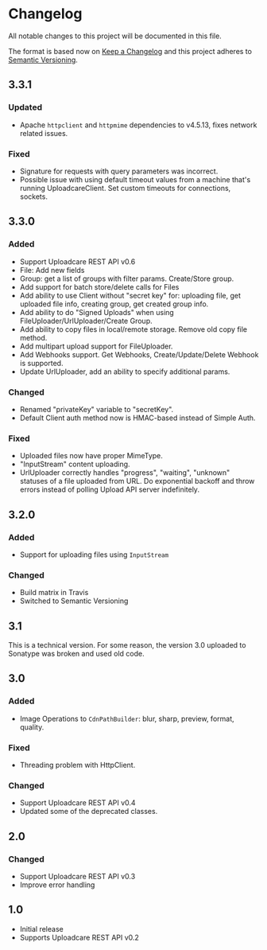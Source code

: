 # Changelog
All notable changes to this project will be documented in this file.

The format is based now on [Keep a Changelog](http://keepachangelog.com/en/1.0.0/)
and this project adheres to [Semantic Versioning](http://semver.org/spec/v2.0.0.html).

## 3.3.1
### Updated
- Apache `httpclient` and `httpmime` dependencies to v4.5.13, fixes network related issues.
### Fixed
- Signature for requests with query parameters was incorrect.
- Possible issue with using default timeout values from a machine that's running UploadcareClient. Set custom timeouts for connections, sockets.

## 3.3.0
### Added
- Support Uploadcare REST API v0.6
- File: Add new fields
- Group: get a list of groups with filter params. Create/Store group.
- Add support for batch store/delete calls for Files
- Add ability to use Client without "secret key" for: uploading file, get uploaded file info, creating group, get created group info.
- Add ability to do "Signed Uploads" when using FileUploader/UrlUploader/Create Group.
- Add ability to copy files in local/remote storage. Remove old copy file method.
- Add multipart upload support for FileUploader.
- Add Webhooks support. Get Webhooks, Create/Update/Delete Webhook is supported.
- Update UrlUploader, add an ability to specify additional params.

### Changed
- Renamed "privateKey" variable to "secretKey".
- Default Client auth method now is HMAC-based instead of Simple Auth.

### Fixed
- Uploaded files now have proper MimeType.
- "InputStream" content uploading.
- UrlUploader correctly handles "progress", "waiting", "unknown" statuses of a file uploaded from URL. Do exponential backoff and throw errors instead of polling Upload API server indefinitely.

## 3.2.0
### Added
- Support for uploading files using `InputStream`

### Changed
- Build matrix in Travis
- Switched to Semantic Versioning

## 3.1
This is a technical version.
For some reason, the version 3.0 uploaded to Sonatype was broken and used old code.


## 3.0
### Added
- Image Operations to `CdnPathBuilder`: blur, sharp, preview, format, quality.

### Fixed
- Threading problem with HttpClient.

### Changed
- Support Uploadcare REST API v0.4
- Updated some of the deprecated classes.


## 2.0
### Changed
- Support Uploadcare REST API v0.3
- Improve error handling

## 1.0
- Initial release
- Supports Uploadcare REST API v0.2
